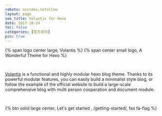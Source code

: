 ```yaml
---
robots: noindex,nofollow
layout: page
seo_title: Volantis for Hexo
date: 2017-10-24
toc: false
categories: [官方资讯]
pin: true
---
```


<p>
{% span logo center large, Volantis %}
{% span center small logo, A Wonderful Theme for Hexo %}
</p>
<br>

[Volantis](https://volantis.js.org) is a functional and highly modular hexo blog theme. Thanks to its powerful modular features, you can easily build a minimalist style blog, or follow the example of the official website to build a large-scale comprehensive blog with multi person cooperation and document module.

<br>

{% btn solid large center, Let's get started , /getting-started/, fas fa-flag %}

<br>

